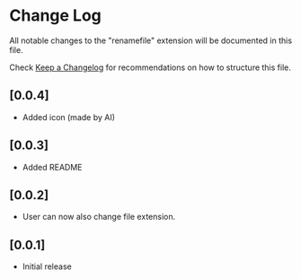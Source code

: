 # Change Log

All notable changes to the "renamefile" extension will be documented in this file.

Check [Keep a Changelog](http://keepachangelog.com/) for recommendations on how to structure this file.

## [0.0.4]
- Added icon (made by AI)

## [0.0.3]
- Added README

## [0.0.2]
- User can now also change file extension.

## [0.0.1]
- Initial release